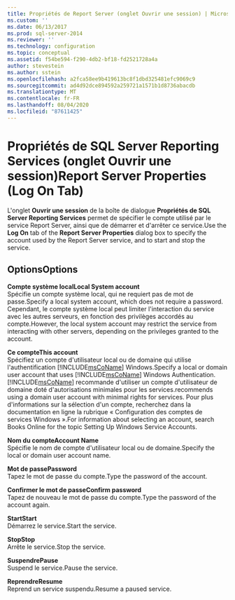 ```yaml
---
title: Propriétés de Report Server (onglet Ouvrir une session) | Microsoft Docs
ms.custom: ''
ms.date: 06/13/2017
ms.prod: sql-server-2014
ms.reviewer: ''
ms.technology: configuration
ms.topic: conceptual
ms.assetid: f54be594-f290-4db2-bf18-fd2521728a4a
author: stevestein
ms.author: sstein
ms.openlocfilehash: a2fca58ee9b419613bc8f1dbd325481efc9069c9
ms.sourcegitcommit: ad4d92dce894592a259721a1571b1d8736abacdb
ms.translationtype: MT
ms.contentlocale: fr-FR
ms.lasthandoff: 08/04/2020
ms.locfileid: "87611425"
---
```

# <a name="report-server-properties-log-on-tab"></a><span data-ttu-id="d3b35-102">Propriétés de SQL Server Reporting Services (onglet Ouvrir une session)</span><span class="sxs-lookup"><span data-stu-id="d3b35-102">Report Server Properties (Log On Tab)</span></span>
  <span data-ttu-id="d3b35-103">L'onglet **Ouvrir une session** de la boîte de dialogue **Propriétés de SQL Server Reporting Services** permet de spécifier le compte utilisé par le service Report Server, ainsi que de démarrer et d'arrêter ce service.</span><span class="sxs-lookup"><span data-stu-id="d3b35-103">Use the **Log On** tab of the **Report Server Properties** dialog box to specify the account used by the Report Server service, and to start and stop the service.</span></span>  
  
## <a name="options"></a><span data-ttu-id="d3b35-104">Options</span><span class="sxs-lookup"><span data-stu-id="d3b35-104">Options</span></span>  
 <span data-ttu-id="d3b35-105">**Compte système local**</span><span class="sxs-lookup"><span data-stu-id="d3b35-105">**Local System account**</span></span>  
 <span data-ttu-id="d3b35-106">Spécifie un compte système local, qui ne requiert pas de mot de passe.</span><span class="sxs-lookup"><span data-stu-id="d3b35-106">Specify a local system account, which does not require a password.</span></span> <span data-ttu-id="d3b35-107">Cependant, le compte système local peut limiter l'interaction du service avec les autres serveurs, en fonction des privilèges accordés au compte.</span><span class="sxs-lookup"><span data-stu-id="d3b35-107">However, the local system account may restrict the service from interacting with other servers, depending on the privileges granted to the account.</span></span>  
  
 <span data-ttu-id="d3b35-108">**Ce compte**</span><span class="sxs-lookup"><span data-stu-id="d3b35-108">**This account**</span></span>  
 <span data-ttu-id="d3b35-109">Spécifiez un compte d'utilisateur local ou de domaine qui utilise l'authentification [!INCLUDE[msCoName](../../includes/msconame-md.md)] Windows.</span><span class="sxs-lookup"><span data-stu-id="d3b35-109">Specify a local or domain user account that uses [!INCLUDE[msCoName](../../includes/msconame-md.md)] Windows Authentication.</span></span> [!INCLUDE[msCoName](../../includes/msconame-md.md)] <span data-ttu-id="d3b35-110">recommande d'utiliser un compte d'utilisateur de domaine doté d'autorisations minimales pour les services.</span><span class="sxs-lookup"><span data-stu-id="d3b35-110">recommends using a domain user account with minimal rights for services.</span></span> <span data-ttu-id="d3b35-111">Pour plus d'informations sur la sélection d'un compte, recherchez dans la documentation en ligne la rubrique « Configuration des comptes de services Windows ».</span><span class="sxs-lookup"><span data-stu-id="d3b35-111">For information about selecting an account, search Books Online for the topic Setting Up Windows Service Accounts.</span></span>  
  
 <span data-ttu-id="d3b35-112">**Nom du compte**</span><span class="sxs-lookup"><span data-stu-id="d3b35-112">**Account Name**</span></span>  
 <span data-ttu-id="d3b35-113">Spécifie le nom de compte d'utilisateur local ou de domaine.</span><span class="sxs-lookup"><span data-stu-id="d3b35-113">Specify the local or domain user account name.</span></span>  
  
 <span data-ttu-id="d3b35-114">**Mot de passe**</span><span class="sxs-lookup"><span data-stu-id="d3b35-114">**Password**</span></span>  
 <span data-ttu-id="d3b35-115">Tapez le mot de passe du compte.</span><span class="sxs-lookup"><span data-stu-id="d3b35-115">Type the password of the account.</span></span>  
  
 <span data-ttu-id="d3b35-116">**Confirmer le mot de passe**</span><span class="sxs-lookup"><span data-stu-id="d3b35-116">**Confirm password**</span></span>  
 <span data-ttu-id="d3b35-117">Tapez de nouveau le mot de passe du compte.</span><span class="sxs-lookup"><span data-stu-id="d3b35-117">Type the password of the account again.</span></span>  
  
 <span data-ttu-id="d3b35-118">**Start**</span><span class="sxs-lookup"><span data-stu-id="d3b35-118">**Start**</span></span>  
 <span data-ttu-id="d3b35-119">Démarrez le service.</span><span class="sxs-lookup"><span data-stu-id="d3b35-119">Start the service.</span></span>  
  
 <span data-ttu-id="d3b35-120">**Stop**</span><span class="sxs-lookup"><span data-stu-id="d3b35-120">**Stop**</span></span>  
 <span data-ttu-id="d3b35-121">Arrête le service.</span><span class="sxs-lookup"><span data-stu-id="d3b35-121">Stop the service.</span></span>  
  
 <span data-ttu-id="d3b35-122">**Suspendre**</span><span class="sxs-lookup"><span data-stu-id="d3b35-122">**Pause**</span></span>  
 <span data-ttu-id="d3b35-123">Suspend le service.</span><span class="sxs-lookup"><span data-stu-id="d3b35-123">Pause the service.</span></span>  
  
 <span data-ttu-id="d3b35-124">**Reprendre**</span><span class="sxs-lookup"><span data-stu-id="d3b35-124">**Resume**</span></span>  
 <span data-ttu-id="d3b35-125">Reprend un service suspendu.</span><span class="sxs-lookup"><span data-stu-id="d3b35-125">Resume a paused service.</span></span>  
  
  

